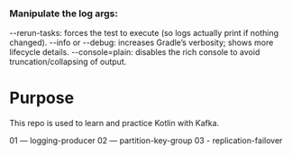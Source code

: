 ### Manipulate the log args:

--rerun-tasks: forces the test to execute (so logs actually print if nothing changed).
--info or --debug: increases Gradle’s verbosity; shows more lifecycle details.
--console=plain: disables the rich console to avoid truncation/collapsing of output.

# Purpose
This repo is used to learn and practice Kotlin with Kafka. 

01 — logging-producer
02 — partition-key-group
03 - replication-failover

